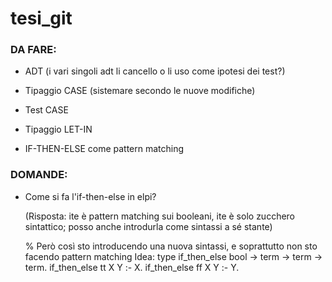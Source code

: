 # tesi_git



### DA FARE:

- ADT (i vari singoli adt li cancello o li uso come ipotesi dei test?)

- Tipaggio CASE (sistemare secondo le nuove modifiche)

- Test CASE

- Tipaggio LET-IN

- IF-THEN-ELSE come pattern matching



### DOMANDE:

- Come si fa l'if-then-else in elpi?
  
  (Risposta: ite è pattern matching sui booleani, ite è solo zucchero sintattico; posso anche introdurla come sintassi a sé stante)

  % Però così sto introducendo una nuova sintassi, e soprattutto non sto facendo pattern matching
  Idea:
       type if_then_else bool -> term -> term -> term.
       if_then_else tt X Y :- X.
       if_then_else ff X Y :- Y.
